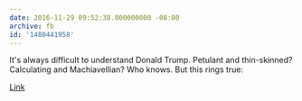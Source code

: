 ```yaml
---
date: 2016-11-29 09:52:38.000000000 -08:00
archive: fb
id: '1480441958'
---
```


It's always difficult to understand Donald Trump. Petulant and thin-skinned? Calculating and Machiavellian? Who knows. But this rings true:

[Link](http://nymag.com/daily/intelligencer/2016/11/trump-wants-you-to-burn-flags-while-he-burns-constitution.html)
